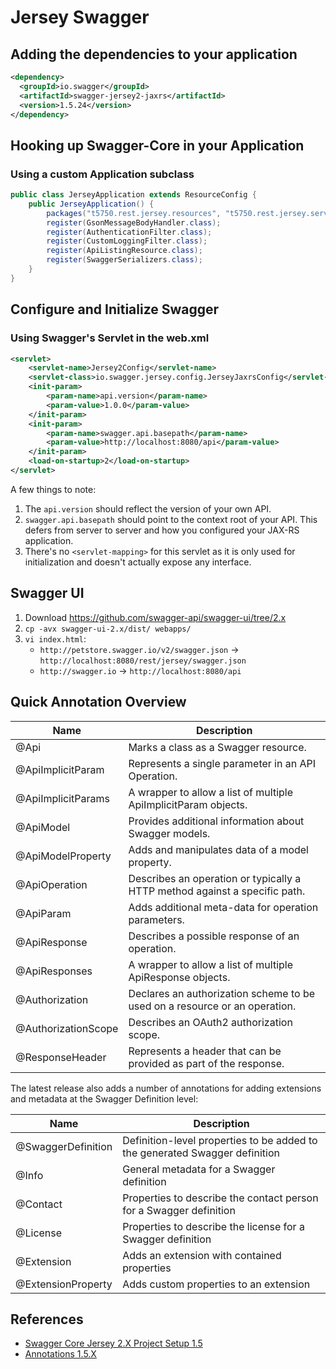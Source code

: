 # Jersey Swagger

## Adding the dependencies to your application
```xml
<dependency>
  <groupId>io.swagger</groupId>
  <artifactId>swagger-jersey2-jaxrs</artifactId>
  <version>1.5.24</version>
</dependency>
```

## Hooking up Swagger-Core in your Application
### Using a custom Application subclass
```java
public class JerseyApplication extends ResourceConfig {
	public JerseyApplication() {
		packages("t5750.rest.jersey.resources", "t5750.rest.jersey.service");
		register(GsonMessageBodyHandler.class);
		register(AuthenticationFilter.class);
		register(CustomLoggingFilter.class);
		register(ApiListingResource.class);
		register(SwaggerSerializers.class);
	}
}
```

## Configure and Initialize Swagger
### Using Swagger's Servlet in the web.xml
```xml
<servlet>
	<servlet-name>Jersey2Config</servlet-name>
	<servlet-class>io.swagger.jersey.config.JerseyJaxrsConfig</servlet-class>
	<init-param>
		<param-name>api.version</param-name>
		<param-value>1.0.0</param-value>
	</init-param>
	<init-param>
		<param-name>swagger.api.basepath</param-name>
		<param-value>http://localhost:8080/api</param-value>
	</init-param>
	<load-on-startup>2</load-on-startup>
</servlet>
```
A few things to note:
1. The `api.version` should reflect the version of your own API.
2. `swagger.api.basepath` should point to the context root of your API. This defers from server to server and how you configured your JAX-RS application.
3. There's no `<servlet-mapping>` for this servlet as it is only used for initialization and doesn't actually expose any interface.

## Swagger UI
1. Download https://github.com/swagger-api/swagger-ui/tree/2.x
2. `cp -avx swagger-ui-2.x/dist/ webapps/`
3. `vi index.html`:
	- `http://petstore.swagger.io/v2/swagger.json` -> `http://localhost:8080/rest/jersey/swagger.json`
	- `http://swagger.io` -> `http://localhost:8080/api`

## Quick Annotation Overview

Name | Description
---|-----
@Api | Marks a class as a Swagger resource.
@ApiImplicitParam | Represents a single parameter in an API Operation.
@ApiImplicitParams | A wrapper to allow a list of multiple ApiImplicitParam objects.
@ApiModel | Provides additional information about Swagger models.
@ApiModelProperty | Adds and manipulates data of a model property.
@ApiOperation | Describes an operation or typically a HTTP method against a specific path.
@ApiParam | Adds additional meta-data for operation parameters.
@ApiResponse | Describes a possible response of an operation.
@ApiResponses | A wrapper to allow a list of multiple ApiResponse objects.
@Authorization | Declares an authorization scheme to be used on a resource or an operation.
@AuthorizationScope | Describes an OAuth2 authorization scope.
@ResponseHeader | Represents a header that can be provided as part of the response.

The latest release also adds a number of annotations for adding extensions and metadata at the Swagger Definition level:

Name | Description
---|-----
@SwaggerDefinition | Definition-level properties to be added to the generated Swagger definition
@Info | General metadata for a Swagger definition
@Contact | Properties to describe the contact person for a Swagger definition
@License | Properties to describe the license for a Swagger definition
@Extension | Adds an extension with contained properties
@ExtensionProperty | Adds custom properties to an extension

## References
- [Swagger Core Jersey 2.X Project Setup 1.5](https://github.com/swagger-api/swagger-core/wiki/Swagger-Core-Jersey-2.X-Project-Setup-1.5)
- [Annotations 1.5.X](https://github.com/swagger-api/swagger-core/wiki/Annotations-1.5.X)